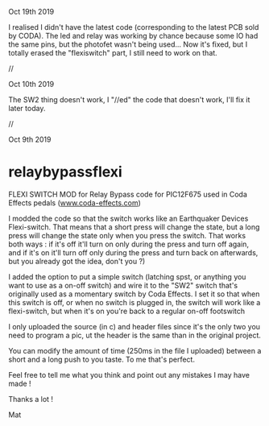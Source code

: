 Oct 19th 2019

I realised I didn't have the latest code (corresponding to the latest PCB sold by CODA). The led and relay was working by chance because some IO had the same pins, but the photofet wasn't being used...
Now it's fixed, but I totally erased the "flexiswitch" part, I still need to work on that.

//

Oct 10th 2019

The SW2 thing doesn't work, I "//ed" the code that doesn't work, I'll fix it later today.

//

Oct 9th 2019
# relaybypassflexi
FLEXI SWITCH MOD for Relay Bypass code for PIC12F675 used in Coda Effects pedals (www.coda-effects.com)

I modded the code so that the switch works like an Earthquaker Devices Flexi-switch.
That means that a short press will change the state, but a long press will change the state only when you press the switch.
That works both ways : if it's off it'll turn on only during the press and turn off again, and if it's on it'll turn off only during the press and turn back on afterwards, but you already got the idea, don't you ?)

I added the option to put a simple switch (latching spst, or anything you want to use as a on-off switch) and wire it to the "SW2" switch that's originally used as a momentary switch by Coda Effects.
I set it so that when this switch is off, or when no switch is plugged in, the switch will work like a flexi-switch, but when it's on you're back to a regular on-off footswitch

I only uploaded the source (in c) and header files since it's the only two you need to program a pic, ut the header is the same than in the original project.

You can modify the amount of time (250ms in the file I uploaded) between a short and a long push to you taste. To me that's perfect.

Feel free to tell me what you think and point out any mistakes I may have made !

Thanks a lot !

Mat

